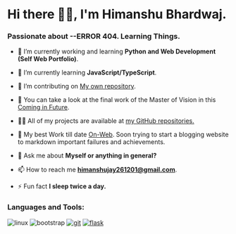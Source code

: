 # Hi there  🐱‍🚀, I'm Himanshu Bhardwaj.

### [](https://github.com/Bhardwaj-Himanshu#passionate-about-python-learning-everything)Passionate about --ERROR 404. Learning Things.

-   🔭  I’m currently working and learning  **Python and Web Development (Self Web Portfolio)**.
    
-   🌱  I’m currently learning  **JavaScript/TypeScript**.
    
-   👯  I’m contributing on  [My own repository](https://github.com/Bhardwaj-Himanshu?tab=repositories).
    
-   🤝  You can take a look at the final work of the Master of Vision in this  [Coming in Future]().
    
-   👨‍💻  All of my projects are available at  [my GitHub repositories.](https://github.com/Bhardwaj-Himanshu?tab=repositories)
    
-   📝  My best Work till date  [On-Web](https://www.youtube.com/watch?v=dQw4w9WgXcQ). Soon trying to start a blogging website to markdown important failures and achievements.
    
-   💬  Ask me about  **Myself or anything in general?**
    
-   📫  How to reach me  **himanshujay261201@gmail.com**.
    
-   ⚡  Fun fact  **I sleep twice a day.**
    

### [](https://github.com/igarag#languages-and-tools)Languages and Tools:
 ![linux](https://camo.githubusercontent.com/f903efdd3558d099c54fafbce2aff0ccfa5a2a08d325fdd5884822ea4c270f60/68747470733a2f2f7777772e766563746f726c6f676f2e7a6f6e652f6c6f676f732f7562756e74752f7562756e74752d69636f6e2e737667)[](https://ubuntu.com/)   ![bootstrap](https://camo.githubusercontent.com/e9306bcaa5457a3bb58aa38c9f2fb71e856479bd7a3726204ca07412e45f667f/68747470733a2f2f7777772e766563746f726c6f676f2e7a6f6e652f6c6f676f732f707974686f6e2f707974686f6e2d69636f6e2e737667)[](https://www.python.org/) [![git](https://camo.githubusercontent.com/fbfcb9e3dc648adc93bef37c718db16c52f617ad055a26de6dc3c21865c3321d/68747470733a2f2f7777772e766563746f726c6f676f2e7a6f6e652f6c6f676f732f6769742d73636d2f6769742d73636d2d69636f6e2e737667)](https://git-scm.com/) [![flask](https://camo.githubusercontent.com/5cca80b6bc72b63b0633f20cc4d1575d1af408c60a7242dc0779cfd321aeb84f/68747470733a2f2f7777772e766563746f726c6f676f2e7a6f6e652f6c6f676f732f76696d2f76696d2d69636f6e2e737667)](https://github.com/igarag/dotfiles/tree/master/config/nvim)
